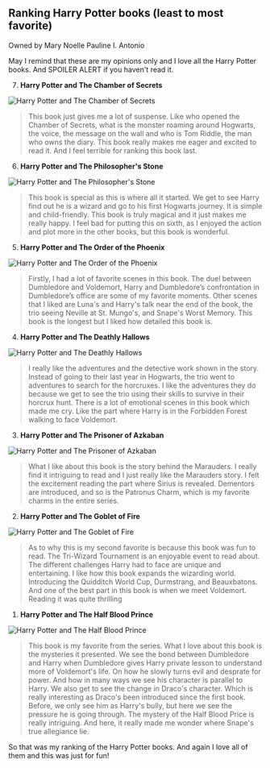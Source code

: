 ## Ranking Harry Potter books (least to most favorite)
Owned by Mary Noelle Pauline I. Antonio

May I remind that these are my opinions only and I love all the Harry Potter books. And SPOILER ALERT if you haven't read it.



7. **Harry Potter and The Chamber of Secrets**

![Harry Potter and The Chamber of Secrets](https://i.gr-assets.com/images/S/compressed.photo.goodreads.com/books/1474169725l/15881._SY475_.jpg)

>This book just gives me a lot of suspense. Like who opened the Chamber of Secrets, what is the monster roaming around Hogwarts, the voice, the message on the wall and who is Tom Riddle, the man who owns the diary. This book really makes me eager and excited to read it. And I feel terrible for ranking this book last.

6. **Harry Potter and The Philosopher's Stone**

![ Harry Potter and The Philosopher's Stone](https://i.gr-assets.com/images/S/compressed.photo.goodreads.com/books/1474154022l/3._SY475_.jpg)

>This book is special as this is where all it started. We get to see Harry find out he is a wizard and go to his first Hogwarts journey. It is simple and child-friendly. This book is truly magical and it just makes me really happy. I feel bad for putting this on sixth, as I enjoyed the action and plot more in the other books, but this book is wonderful. 

5.  **Harry Potter and The Order of the Phoenix**

![ Harry Potter and The Order of the Phoenix](https://i.gr-assets.com/images/S/compressed.photo.goodreads.com/books/1546910265l/2.jpg)

>Firstly, I had a lot of favorite scenes in this book. The duel between Dumbledore and Voldemort, Harry and Dumbledore’s confrontation in Dumbledore’s office are some of my favorite moments. Other scenes that I liked are Luna's and Harry's talk near the end of the book, the trio seeing Neville at St. Mungo's, and Snape's Worst Memory. This book is the longest but I liked how detailed this book is.

4. **Harry Potter and The Deathly Hallows**

![Harry Potter and The Deathly Hallows](https://images-na.ssl-images-amazon.com/images/S/compressed.photo.goodreads.com/books/1474171184i/136251.jpg)

>I really like the adventures and the detective work shown in the story. Instead of going to their last year in Hogwarts, the trio went to adventures to search for the horcruxes. I like the adventures they do because we get to see the trio using their skills to survive in their horcrux hunt. There is a lot of emotional scenes in this book which made me cry. Like the part where Harry is in the Forbidden Forest walking to face Voldemort.

3. **Harry Potter and The Prisoner of Azkaban**

![Harry Potter and The Prisoner of Azkaban](https://i.gr-assets.com/images/S/compressed.photo.goodreads.com/books/1630547330l/5._SY475_.jpg)

>What I like about this book is the story behind the Marauders. I really find it intriguing to read and I just really like the Marauders story. I felt the excitement reading the part where Sirius is revealed. Dementors are introduced, and so is the Patronus Charm, which is my favorite charms in the entire series.

2. **Harry Potter and The Goblet of Fire**

![Harry Potter and The Goblet of Fire](https://static.wikia.nocookie.net/harrypotter/images/d/d9/Goblet_fire_cover.jpg/revision/latest/scale-to-width-down/250?cb=20070328184800)

>As to why this is my second favorite is because this book was fun to read. The Tri-Wizard Tournament is an enjoyable event to read about. The different challenges Harry had to face are unique and entertaining. I like how this book expands the wizarding world. Introducing the Quidditch World Cup, Durmstrang, and Beauxbatons. And one of the best part in this book is when we meet Voldemort. Reading it was quite thrilling
1. **Harry Potter and The Half Blood Prince**

![Harry Potter and The Half Blood Prince](https://i.gr-assets.com/images/S/compressed.photo.goodreads.com/books/1587697303l/1._SX318_.jpg)

>This book is my favorite from the series. What I love about this book is the mysteries it presented. We see the bond between Dumbledore and Harry when Dumbledore gives Harry private lesson to understand more of Voldemort's life. On how he slowly turns evil and desprate for power. And how in many ways we see his character is parallel to Harry. We also get to see the change in Draco's character. Which is really interesting as Draco's been introduced since the first book. Before, we only see him as Harry's bully, but here we see the pressure he is going through. The mystery of the Half Blood Price is really intriguing. And here, it really made me wonder where Snape's true allegiance lie.


So that was my ranking of the Harry Potter books. And again I love all of them and this was just for fun!



